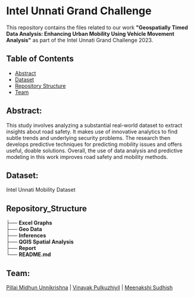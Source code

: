 # Intel Unnati Grand Challenge

This repository contains the files related to our work **"Geospatially Timed Data Analysis: Enhancing Urban Mobility Using Vehicle Movement Analysis"** as part of the Intel Unnati Grand Challenge 2023.

## Table of Contents

- [Abstract](#Abstract)
- [Dataset](#Dataset)
- [Repository Structure](#Repository_Structure)
- [Team](#Team)
  
## Abstract:
This study involves analyzing a substantial real-world dataset to extract insights about road safety. It makes use of innovative analytics to find subtle trends and underlying security problems. The research then develops predictive techniques for predicting mobility issues and offers useful, doable solutions. Overall, the use of data analysis and predictive modeling in this work improves road safety and mobility methods.

## Dataset:
Intel Unnati Mobility Dataset

## Repository_Structure
├── **Excel Graphs** <br />
├── **Geo Data** <br />
├── **Inferences** <br />
├── **QGIS Spatial Analysis** <br />
├── **Report** <br />
└── **README.md** <br />

## Team:
[Pillai Midhun Unnikrishna](https://github.com/Just-Midhun) |
[Vinayak Pulkuzhiyil](https://github.com/VinayakVijay12) |
[Meenakshi Sudhish](https://github.com/MinMint01)

